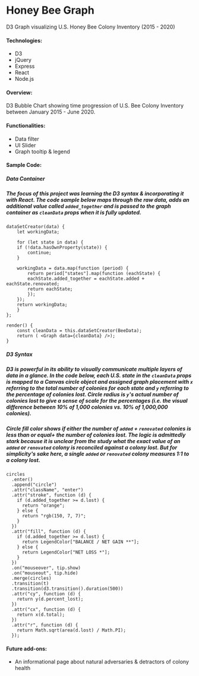 # Honey Bee Graph
D3 Graph visualizing U.S. Honey Bee Colony Inventory (2015 - 2020)

#### Technologies:
* D3
* jQuery
* Express
* React
* Node.js

#### Overview:
D3 Bubble Chart showing time progression of U.S. Bee Colony Inventory between January 2015 - June 2020.

#### Functionalities: 
* Data filter
* UI Slider
* Graph tooltip & legend

#### Sample Code:
  ##### Data Container
  ##### The focus of this project was learning the D3 syntax & incorporating it with React. The code sample below maps through the raw data, adds an additional value called `added_together` and is passed to the graph container as `cleanData` props when it is fully updated.

    dataSetCreator(data) {
        let workingData;

        for (let state in data) {
        if (!data.hasOwnProperty(state)) {
            continue;
        }

        workingData = data.map(function (period) {
            return period["states"].map(function (eachState) {
            eachState.added_together = eachState.added + eachState.renovated;
            return eachState;
            });
        });
        return workingData;
        }   
    };

    render() {
        const cleanData = this.dataSetCreator(BeeData);
        return ( <Graph data={cleanData} />);  
    }
    
  ##### D3 Syntax
  ##### D3 is powerful in its ability to visually communicate multiple layers of data in a glance. In the code below, each U.S. state in the `cleanData` props is mapped to a Canvas circle object and assigned graph placement with `x` referring to the total number of colonies for each state and `y` referring to the percentage of colonies lost. Circle radius is `y`'s actual number of colonies lost to give a sense of scale for the percentages (i.e. the visual difference between 10% of 1,000 colonies vs. 10% of 1,000,000 colonies). 
 ##### Circle fill color shows if either the number of `added` + `renovated` colonies is less than or equal+ the number of colonies lost. The logic is admittedly stark because it is unclear from the study what the exact value of an `added` or `renovated` colony is reconciled against a colony lost. But for simplicity's sake here, a single `added` or `renovated` colony measures 1:1 to a colony lost.
  
    circles
      .enter()
      .append("circle")
      .attr("className", "enter")
      .attr("stroke", function (d) {
        if (d.added_together >= d.lost) {
          return "orange";
        } else {
          return "rgb(150, 7, 7)";
        }
      })
      .attr("fill", function (d) {
        if (d.added_together >= d.lost) {
          return LegendColor["BALANCE / NET GAIN **"];
        } else {
          return LegendColor["NET LOSS *"];
        }
      })
      .on("mouseover", tip.show) 
      .on("mouseout", tip.hide)
      .merge(circles)
      .transition(t)
      .transition(d3.transition().duration(500))
      .attr("cy", function (d) {
        return y(d.percent_lost);
      })
      .attr("cx", function (d) {
        return x(d.total);
      })
      .attr("r", function (d) {
        return Math.sqrt(area(d.lost) / Math.PI);
      });
        
#### Future add-ons:
* An informational page about natural adversaries & detractors of colony health